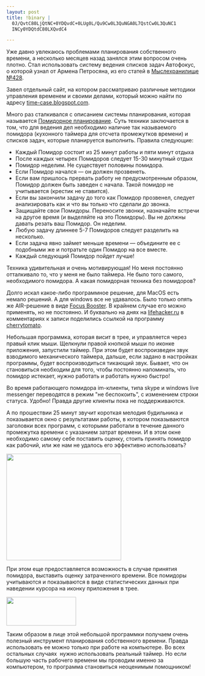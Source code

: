 ```yaml
--- 
layout: post
title: !binary |
  0J/QvtC80LjQtNC+0YDQvdC+0LUg0L/Qu9Cw0L3QuNGA0L7QstCw0L3QuNC1
  INCy0YDQtdC80LXQvdC4

---
```

Уже давно увлекаюсь проблемами планирования собственного времени, а несколько месяцев назад занялся этим вопросом очень плотно. Стал использовать систему ведения списков задач Автофокус, о которой узнал от Армена Петросяна, из его статей в <a href="http://petrosian.ru" target="_blank">Мыслехранилище №428</a>.

Завел отдельный сайт, на котором рассматриваю различные методики управления временем и своими делами, который можно найти по адресу <a href="http://time-case.blogspot.com/" target="_blank">time-case.blogspot.com</a>.

<!--more-->

Много раз сталкивался с описанием системы планирования, которая называется <a href="http://www.pomodorotechnique.com" target="_blank">Помидорное планирование</a>. Суть техники заключается в том, что для ведения дел необходимо наличие так называемого помидора (кухонного таймера для отсчета промежутков времени) и списков задач, которые планируется выполнить. Правила следующие:
<ul>
	<li>Каждый Помидор состоит из 25 минут работы и пяти минут отдыха</li>
	<li>После каждых четырех Помидоров следует 15-30 минутный отдых</li>
	<li>Помидор неделим. Не существует половины помидора.</li>
	<li>Если Помидор начался — он должен прозвенеть.</li>
	<li>Если вам пришлось прервать работу не предусмотренным образом, Помидор должен быть заведен с начала. Такой помидор не учитывается (крестик не ставится).</li>
	<li>Если вы закончили задачу до того как Помидор прозвенел, следует анализировать как и что вы только что сделали до звонка.</li>
	<li>Защищайте свои Помидоры. Переносите звонки, назначайте встречи на другое время (и выделяйте на это Помидоры). Вы не должны давать резать ваш Помидор. Он неделим.</li>
	<li>Любую задачу длиннее 5-7 Помидоров следует разделить на несколько.</li>
	<li>Если задача явно займет меньше времени — объедините ее с подобными же и потратьте один Помидор на все вместе.</li>
	<li>Каждый следующий Помидор пойдет лучше!</li>
</ul>
Техника удивительная и очень мотивирующая! Но меня постоянно отталкивало то, что у меня не было таймера. Не было того самого, необходимого помидора. А какая помидорная техника без помидоров?

Долго искал какое-либо программное решение, для MacOS есть немало решений. А для windows все не удавалось. Было только опять же AIR-решение в виде <a href="http://www.focusboosterapp.com" target="_blank">Focus Booster</a>. В крайнем случае его можно применять, но не постоянно. И буквально на днях на <a href="http://lifehacker.ru/2010/04/08/chromodoro-%E2%80%94-pomidor-v-pomoshh-web-worker-u/" target="_blank">lifehacker.ru</a> в комментариях к записи поделились ссылкой на программу <a href="http://www.beatpoints.com/cherrytomato/" target="_blank">cherrytomato</a>.

Небольшая программка, которая висит в трее, и управляется через правый клик мыши. Щелкнули правой кнопкой мыши по иконке приложения, запустили таймер. При этом будет воспроизведен звук взводимого механического таймера, дальше, если задано в настройках программы, будет воспроизводиться тикающий звук. Бывает, что он становиться необходим для того, чтобы постоянно напоминать, что помидор истекает, нужно работать и работать нужно быстро!

Во время работающего помидора im-клиенты, типа skype и windows live messenger переводятся в режим "не беспокоить", с изменением строки статуса. Удобно! Правда другие клиенты пока не поддерживаются.

А по прошествии 25 минут звучит короткая мелодия будильника и показывается окно с результатами работы, в котором показываются заголовки всех программ, с которыми работали в течение данного промежутка времени с указанием затрат времени. И в этом окне необходимо самому себе поставить оценку, стоить принять помидор как рабочий, или же нам не удалось его эффективно использовать?

<a href="http://static.juev.ru/2010/04/cherrytomato.png"><img class="aligncenter size-medium wp-image-988" title="cherrytomato" src="http://static.juev.ru/2010/04/cherrytomato-300x279.png" alt="" width="300" height="279" /></a>

При этом еще предоставляется возможность в случае принятия помидора, выставить оценку затраченного времени. Все помидоры учитываются и показываются в виде статистических данных при наведении курсора на иконку приложения в трее.

<a href="http://static.juev.ru/2010/04/cherrytomato-tray.png"><img class="aligncenter size-full wp-image-989" title="cherrytomato-tray" src="http://static.juev.ru/2010/04/cherrytomato-tray.png" alt="" width="182" height="75" /></a>

Таким образом в лице этой небольшой программки получаем очень полезный инструмент планирования собственного времени. Правда использовать ее можно только при работе на компьютере. Во всех остальных случаях  нужно использовать реальный таймер. Но если большую часть рабочего времени мы проводим именно за компьютером, то программа становиться неоценимым помощником!
